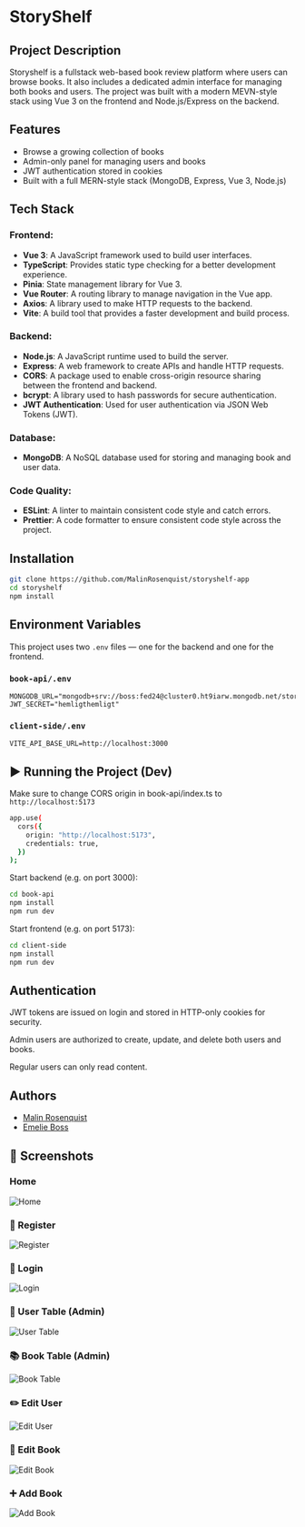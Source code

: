 # StoryShelf

## Project Description

Storyshelf is a fullstack web-based book review platform where users can browse books. It also includes a dedicated admin interface for managing both books and users. The project was built with a modern MEVN-style stack using Vue 3 on the frontend and Node.js/Express on the backend.

## Features

-  Browse a growing collection of books
-  Admin-only panel for managing users and books
-  JWT authentication stored in cookies
-  Built with a full MERN-style stack (MongoDB, Express, Vue 3, Node.js)

##  Tech Stack

### Frontend:

- **Vue 3**: A JavaScript framework used to build user interfaces.
- **TypeScript**: Provides static type checking for a better development experience.
- **Pinia**: State management library for Vue 3.
- **Vue Router**: A routing library to manage navigation in the Vue app.
- **Axios**: A library used to make HTTP requests to the backend.
- **Vite**: A build tool that provides a faster development and build process.

### Backend:

- **Node.js**: A JavaScript runtime used to build the server.
- **Express**: A web framework to create APIs and handle HTTP requests.
- **CORS**: A package used to enable cross-origin resource sharing between the frontend and backend.
- **bcrypt**: A library used to hash passwords for secure authentication.
- **JWT Authentication**: Used for user authentication via JSON Web Tokens (JWT).

### Database:

- **MongoDB**: A NoSQL database used for storing and managing book and user data.

### Code Quality:

- **ESLint**: A linter to maintain consistent code style and catch errors.
- **Prettier**: A code formatter to ensure consistent code style across the project.

##  Installation

```bash
git clone https://github.com/MalinRosenquist/storyshelf-app
cd storyshelf
npm install
```

##  Environment Variables

This project uses two `.env` files — one for the backend and one for the frontend.

###  `book-api/.env`

```env
MONGODB_URL="mongodb+srv://boss:fed24@cluster0.ht9iarw.mongodb.net/storyshelf_db"
JWT_SECRET="hemligthemligt"
```

###  `client-side/.env`

```env
VITE_API_BASE_URL=http://localhost:3000
```

## ▶ Running the Project (Dev)

Make sure to change CORS origin in book-api/index.ts to `http://localhost:5173`

```bash
app.use(
  cors({
    origin: "http://localhost:5173",
    credentials: true,
  })
);
```

Start backend (e.g. on port 3000):

```bash
cd book-api
npm install
npm run dev
```

Start frontend (e.g. on port 5173):

```bash
cd client-side
npm install
npm run dev
```

##  Authentication

JWT tokens are issued on login and stored in HTTP-only cookies for security.

Admin users are authorized to create, update, and delete both users and books.

Regular users can only read content.

##  Authors

- [Malin Rosenquist](https://www.github.com/malinrosenquist)
- [Emelie Boss](https://www.github.com/emeliesonjaboss)

## 📸 Screenshots

###  Home

![Home](./screenshots/screenshot-home.png)

### 📝 Register

![Register](./screenshots/screenshot-register.png)

### 🔐 Login

![Login](./screenshots/screenshot-login.png)

### 👥 User Table (Admin)

![User Table](./screenshots/screenshot-usertable.png)

### 📚 Book Table (Admin)

![Book Table](./screenshots/screenshot-booktable.png)

### ✏️ Edit User

![Edit User](./screenshots/screenshot-edituser.png)

### 📖 Edit Book

![Edit Book](./screenshots/screenshot-editbook.png)

### ➕ Add Book

![Add Book](./screenshots/screenshot-addbook.png)
